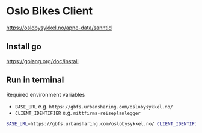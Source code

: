 # Oslo Bikes Client
https://oslobysykkel.no/apne-data/sanntid

## Install go
https://golang.org/doc/install

## Run in terminal
Required environment variables
- `BASE_URL` e.g. `https://gbfs.urbansharing.com/oslobysykkel.no/`
- `CLIENT_IDENTIFIER` e.g. `mittfirma-reiseplanlegger`
```sh
BASE_URL=https://gbfs.urbansharing.com/oslobysykkel.no/ CLIENT_IDENTIFIER=mittfirma-reiseplanlegger go run cmd/main.go
```
